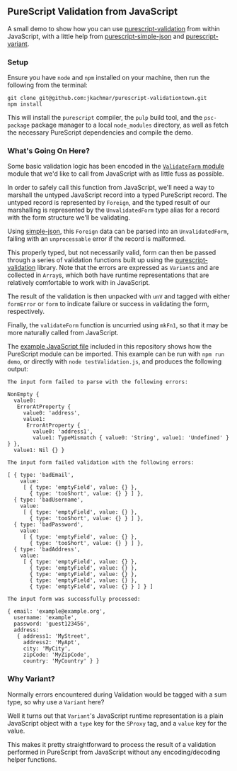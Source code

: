 ## PureScript Validation from JavaScript

A small demo to show how you can use [purescript-validation][1] from within
JavaScript, with a little help from [purescript-simple-json][2] and 
[purescript-variant][3].

### Setup

Ensure you have `node` and `npm` installed on your machine, then run the 
following from the terminal:

    git clone git@github.com:jkachmar/purescript-validationtown.git
    npm install

This will install the `purescript` compiler, the `pulp` build tool, and the
`psc-package` package manager to a local `node_modules` directory, as well as
fetch the necessary PureScript dependencies and compile the demo.

### What's Going On Here?

Some basic validation logic has been encoded in the 
[`ValidateForm` module](src/ValidateForm.purs) module that we'd like to call
from JavaScript with as little fuss as possible.

In order to safely call this function from JavaScript, we'll need a way to 
marshall the untyped JavaScript record into a typed PureScript record. The
untyped record is represented by `Foreign`, and the typed result of our 
marshalling is represented by the `UnvalidatedForm` type alias for a record with
the form structure we'll be validating.

Using [simple-json][2], this `Foreign` data can be parsed into an 
`UnvalidatedForm`, failing with an `unprocessable` error if the record is 
malformed.

This properly typed, but not necessarily valid, form can then be passed through
a series of validation functions built up using the [purescript-validation][1]
library. Note that the errors are expressed as `Variant`s and are collected in
`Array`s, which both have runtime representations that are relatively comfortable
to work with in JavaScript.

The result of the validation is then unpacked with `unV` and tagged with either
`formError` or `form` to indicate failure or success in validating the form,
respectively.

Finally, the `validateForm` function is uncurried using `mkFn1`, so that it may
be more naturally called from JavaScript. 

The [example JavaScript file](testValidation.js) included in this repository 
shows how the PureScript module can be imported. This example can be run with
`npm run demo`, or directly with `node testValidation.js`, and produces the 
following output:

```
The input form failed to parse with the following errors:

NonEmpty {
  value0: 
   ErrorAtProperty {
     value0: 'address',
     value1: 
      ErrorAtProperty {
        value0: 'address1',
        value1: TypeMismatch { value0: 'String', value1: 'Undefined' } } },
  value1: Nil {} }

The input form failed validation with the following errors:

[ { type: 'badEmail',
    value: 
     [ { type: 'emptyField', value: {} },
       { type: 'tooShort', value: {} } ] },
  { type: 'badUsername',
    value: 
     [ { type: 'emptyField', value: {} },
       { type: 'tooShort', value: {} } ] },
  { type: 'badPassword',
    value: 
     [ { type: 'emptyField', value: {} },
       { type: 'tooShort', value: {} } ] },
  { type: 'badAddress',
    value: 
     [ { type: 'emptyField', value: {} },
       { type: 'emptyField', value: {} },
       { type: 'emptyField', value: {} },
       { type: 'emptyField', value: {} },
       { type: 'emptyField', value: {} } ] } ]

The input form was successfully processed:

{ email: 'example@example.org',
  username: 'example',
  password: 'guest123456',
  address: 
   { address1: 'MyStreet',
     address2: 'MyApt',
     city: 'MyCity',
     zipCode: 'MyZipCode',
     country: 'MyCountry' } }
```

### Why Variant?

Normally errors encountered during Validation would be tagged with a sum type,
so why use a `Variant` here?

Well it turns out that `Variant`'s JavaScript runtime representation is a plain
JavaScript object with a `type` key for the `SProxy` tag, and a `value` key for
the value.

This makes it pretty straightforward to process the result of a validation
performed in PureScript from JavaScript without any encoding/decoding helper
functions.

[1]: https://github.com/purescript/purescript-validation/
[2]: https://github.com/justinwoo/purescript-simple-json
[3]: http://github.com/natefaubion/purescript-variant
